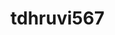 # tdhruvi567

[![<DhruviPatel157>](https://circleci.com/gh/DhruviPatel157/tdhruvi567.svg?style=svg)](https://app.circleci.com/pipelines/github/DhruviPatel157/tdhruvi567?branch=main&filter=all)
